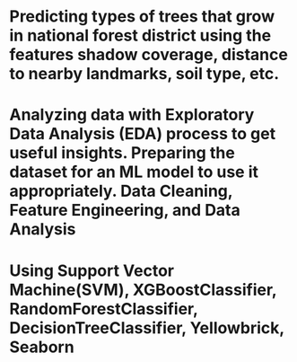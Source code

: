 # Predicting types of trees that grow in national forest district using the features shadow coverage, distance to nearby landmarks, soil type, etc.
# Analyzing data with Exploratory Data Analysis (EDA) process to get useful insights. Preparing the dataset for an ML model to use it appropriately. Data Cleaning, Feature Engineering, and Data Analysis
# Using Support Vector Machine(SVM), XGBoostClassifier, RandomForestClassifier, DecisionTreeClassifier, Yellowbrick, Seaborn
